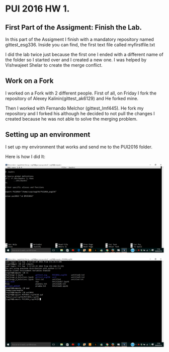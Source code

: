 # PUI 2016 HW 1.

## First Part of the Assigment: Finish the Lab.

In this part of the Assigment I finish with a mandatory repository named gittest_esg336. Inside you can find, the first text file called myfirstfile.txt

I did the lab twice just because the first one I ended with a different name of the folder so I started over and I created a new one. I was helped by Vishwajeet Shelar to create the merge conflict. 


## Work on a Fork

I worked on a Fork with 2 different people. First of all, on Friday I fork the repository of Alexey Kalinin(gittest_ak6129) and He forked mine.

Then I worked with Fernando Melchor  (gittest_lmf445). He fork my repository and I forked his although he decided to not pull the changes I created because he was not able to solve the merging problem.

## Setting up an environment

I set up my environment that works and send me to the PUI2016 folder.

Here is how I did It:

![alias](https://github.com/esanzglez/PUI2016_esg336/blob/master/HW1_esg336/alias.png "alias")

![second](https://github.com/esanzglez/PUI2016_esg336/blob/master/HW1_esg336/second.png "second")
